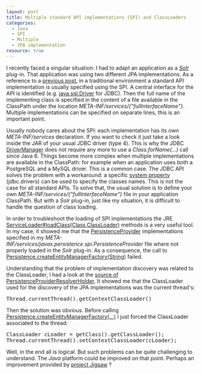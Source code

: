 ```yaml
--- 
layout: post 
title: Multiple standard API implementations (SPI) and ClassLoaders
categories:
  - Java
  - SPI
  - Multiple
  - JPA implementation
resource: true
---
```

<p>
I recently faced a singular situation: I had to adapt an application as a <a href="http://lucene.apache.org/solr/"><em>Solr</em></a> plug-in. That application was using two different JPA implementations. As a reference to a <a href="../note/spi">previous post</a>, in a traditional environment a standard API implementation is usually specified using the SPI. A central interface for the API is identified (e.g. <a href="http://docs.oracle.com/javase/7/docs/api/java/sql/Driver.html">java.sql.Driver</a> for JDBC). Then the full name of the implementing class is specified in the content of a file available in the ClassPath under the location <em>META-INF/services/{"fullInterfaceName"}</em>. Multiple implementations can be specified on separate lines, this is an important point.
<p>
Usually nobody cares about the SPI: each implementation has its own <em>META-INF/services</em> declaration. If you want to check it just take a look inside the JAR of your usual JDBC driver (type 4). This is why the JDBC <a href="http://docs.oracle.com/javase/7/docs/api/java/sql/DriverManager.html">DriverManager</a> does not require any more to use a <em>Class.forName(...)</em> call since Java 6. Things become more complex when multiple implementations are available in the ClassPath: for example when an application uses both a PostgreSQL and a MySQL driver. This is a common case. The JDBC API solves the problem with a workaround: a specific <a href="http://docs.oracle.com/javase/tutorial/essential/environment/sysprop.html">system property</a> (jdbc.drivers) can be used to specify the classes names. This is not the case for all standard APIs. To solve that, the usual solution is to define your own <em>META-INF/services/{"fullInterfaceName"}</em> file in your application ClassPath. But with a <em>Solr</em> plug-in, just like my situation, it is difficult to handle the question of class loading.
</p>
In order to troubleshoot the loading of SPI implementations the JRE <a href="http://docs.oracle.com/javase/6/docs/api/java/util/ServiceLoader.html#load(java.lang.Class, java.lang.ClassLoader)">ServiceLoader#loadClass(Class,ClassLoader)</a> methods is a very useful tool. In my case, it showed me that the <a href="http://docs.oracle.com/javaee/6/api/javax/persistence/spi/PersistenceProvider.html">PersistenceProvider</a> implementations specified in my <em>META-INF/services/javax.persistence.spi.PersistenceProvider</em> file where not properly loaded in the <em>Solr</em> plug-in. As a consequence, the call to <a href="https://docs.oracle.com/javaee/6/api/javax/persistence/Persistence.html#createEntityManagerFactory(java.lang.String)">Persistence.createEntityManagerFactory(String)</a> failed.
</p>
<p>
Understanding that the problem of implementation discovery was related to the ClassLoader, I had a look at the <a href="https://github.com/eclipse/javax.persistence/blob/master/src/javax/persistence/spi/PersistenceProviderResolverHolder.java">source of PersistenceProviderResolverHolder</a>. It showed me that the ClassLoader used for the discovery of the JPA implementations was the current thread's:
<pre>
Thread.currentThread().getContextClassLoader()</pre>
<p>
Then the solution was obvious. Before calling <a href="https://docs.oracle.com/javaee/6/api/javax/persistence/Persistence.html#createEntityManagerFactory(java.lang.String)">Persistence.createEntityManagerFactory(...)</a> I just forced the ClassLoader associated to the thread:
</p>
<pre>ClassLoader cLoader = getClass().getClassLoader();
Thread.currentThread().setContextClassLoader(cLoader);</pre>
<p>
Well, in the end all is logical. But such problems can be quite challenging to understand. The <em>Java</em> platform could be improved on that point. Perhaps an improvement provided by <a href="http://openjdk.java.net/projects/jigsaw/">project Jigsaw</a> ? 
</p>